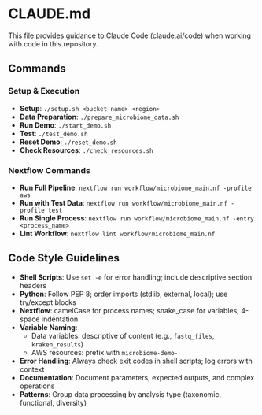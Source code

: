 # CLAUDE.md

This file provides guidance to Claude Code (claude.ai/code) when working with code in this repository.

## Commands

### Setup & Execution
- **Setup**: `./setup.sh <bucket-name> <region>`
- **Data Preparation**: `./prepare_microbiome_data.sh`
- **Run Demo**: `./start_demo.sh`
- **Test**: `./test_demo.sh`
- **Reset Demo**: `./reset_demo.sh`
- **Check Resources**: `./check_resources.sh`

### Nextflow Commands
- **Run Full Pipeline**: `nextflow run workflow/microbiome_main.nf -profile aws`
- **Run with Test Data**: `nextflow run workflow/microbiome_main.nf -profile test`
- **Run Single Process**: `nextflow run workflow/microbiome_main.nf -entry <process_name>`
- **Lint Workflow**: `nextflow lint workflow/microbiome_main.nf`

## Code Style Guidelines

- **Shell Scripts**: Use `set -e` for error handling; include descriptive section headers
- **Python**: Follow PEP 8; order imports (stdlib, external, local); use try/except blocks
- **Nextflow**: camelCase for process names; snake_case for variables; 4-space indentation
- **Variable Naming**: 
  - Data variables: descriptive of content (e.g., `fastq_files`, `kraken_results`)
  - AWS resources: prefix with `microbiome-demo-`
- **Error Handling**: Always check exit codes in shell scripts; log errors with context
- **Documentation**: Document parameters, expected outputs, and complex operations
- **Patterns**: Group data processing by analysis type (taxonomic, functional, diversity)